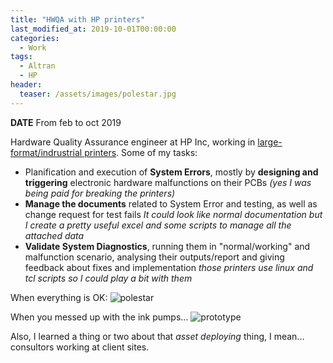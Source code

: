 ```yaml
---
title: "HWQA with HP printers"
last_modified_at: 2019-10-01T00:00:00
categories:
  - Work
tags:
  - Altran
  - HP
header:
  teaser: /assets/images/polestar.jpg
---
```


**DATE** From feb to oct 2019

Hardware Quality Assurance engineer at HP Inc, working in [large-format/indrustrial printers](https://www8.hp.com/us/en/commercial-printers/latex-printers/products.html). Some of my tasks:
- Planification and execution of **System Errors**, mostly by **designing and triggering** electronic hardware malfunctions on their PCBs _(yes I was being paid for breaking the printers)_
- **Manage the documents** related to System Error and testing, as well as change request for test fails _It could look like normal documentation but I create a pretty useful excel and some scripts to manage all the attached data_
- **Validate System Diagnostics**, running them in "normal/working" and malfunction scenario, analysing their outputs/report and giving feedback about fixes and implementation _those printers use linux and tcl scripts so I could play a bit with them_


When everything is OK: ![polestar](https://fll-e.github.io/resumee/assets/images/polestar.jpg)

When you messed up with the ink pumps... ![prototype](https://fll-e.github.io/resumee/assets/images/pumpfail.jpg)



Also, I learned a thing or two about that _asset deploying_ thing, I mean... consultors working at client sites. 

